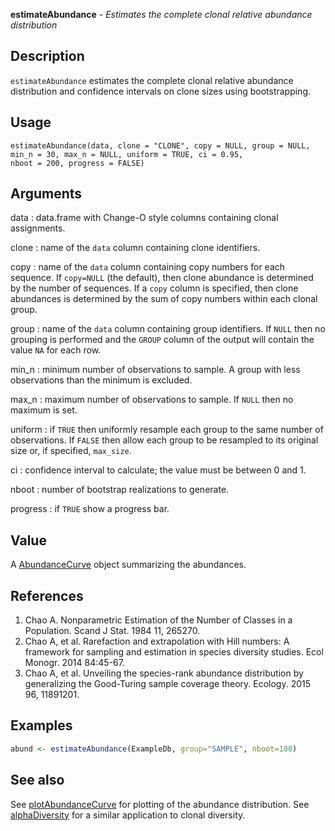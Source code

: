 **estimateAbundance** - *Estimates the complete clonal relative abundance distribution*

Description
--------------------

`estimateAbundance` estimates the complete clonal relative abundance distribution 
and confidence intervals on clone sizes using bootstrapping.


Usage
--------------------
```
estimateAbundance(data, clone = "CLONE", copy = NULL, group = NULL,
min_n = 30, max_n = NULL, uniform = TRUE, ci = 0.95,
nboot = 200, progress = FALSE)
```

Arguments
-------------------

data
:   data.frame with Change-O style columns containing clonal assignments.

clone
:   name of the `data` column containing clone identifiers.

copy
:   name of the `data` column containing copy numbers for each 
sequence. If `copy=NULL` (the default), then clone abundance
is determined by the number of sequences. If a `copy` column
is specified, then clone abundances is determined by the sum of 
copy numbers within each clonal group.

group
:   name of the `data` column containing group identifiers. 
If `NULL` then no grouping is performed and the `GROUP` 
column of the output will contain the value `NA` for each row.

min_n
:   minimum number of observations to sample.
A group with less observations than the minimum is excluded.

max_n
:   maximum number of observations to sample. If `NULL` then no 
maximum is set.

uniform
:   if `TRUE` then uniformly resample each group to the same 
number of observations. If `FALSE` then allow each group to
be resampled to its original size or, if specified, `max_size`.

ci
:   confidence interval to calculate; the value must be between 0 and 1.

nboot
:   number of bootstrap realizations to generate.

progress
:   if `TRUE` show a progress bar.




Value
-------------------

A [AbundanceCurve](AbundanceCurve-class.md) object summarizing the abundances.


References
-------------------


1. Chao A. Nonparametric Estimation of the Number of Classes in a Population. 
Scand J Stat. 1984 11, 265270.
1. Chao A, et al. Rarefaction and extrapolation with Hill numbers: 
A framework for sampling and estimation in species diversity studies. 
Ecol Monogr. 2014 84:45-67.
1. Chao A, et al. Unveiling the species-rank abundance distribution by 
generalizing the Good-Turing sample coverage theory. 
Ecology. 2015 96, 11891201.




Examples
-------------------

```R
abund <- estimateAbundance(ExampleDb, group="SAMPLE", nboot=100)
```



See also
-------------------

See [plotAbundanceCurve](plotAbundanceCurve.md) for plotting of the abundance distribution.
See [alphaDiversity](alphaDiversity.md) for a similar application to clonal diversity.



